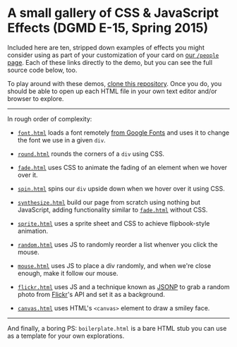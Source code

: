 # A small gallery of CSS & JavaScript Effects (DGMD E-15, Spring 2015)

Included here are ten, stripped down examples of effects you might consider using as part of your customization of your card on [our `/people` page](http://dgmde15.github.io/people).  Each of these links directly to the demo, but you can see the full source code below, too.

To play around with these demos, [clone this repository](https://www.youtube.com/watch?v=O72FWNeO-xY).  Once you do, you should be able to open up each HTML file in your own text editor and/or browser to explore.

---

In rough order of complexity:
+ [`font.html`](#file-font-html) loads a font remotely [from Google Fonts](https://www.google.com/fonts) and uses it to change the font we use in a given `div`.

+ [`round.html`](#file-round-html) rounds the corners of a `div` using CSS.

+ [`fade.html`](#file-fade-html) uses CSS to animate the fading of an element when we hover over it.

+ [`spin.html`](#file-spin-html) spins our `div` upside down when we hover over it using CSS.

+ [`synthesize.html`](#file-synthesize-html) build our page from scratch using nothing but JavaScript, adding functionality similar to [`fade.html`](#file-fade-html) without CSS.

+ [`sprite.html`](#file-sprite-html) uses a sprite sheet and CSS to achieve flipbook-style animation.

+ [`random.html`](#file-random-html) uses JS to randomly reorder a list whenver you click the mouse.

+ [`mouse.html`](#file-mouse-html) uses JS to place a div randomly, and when we're close enough, make it follow our mouse.

+ [`flickr.html`](#file-flickr-html) uses JS and a technique known as [JSONP](http://en.wikipedia.org/wiki/JSONP) to grab a random photo from [Flickr](http://flickr.com)'s API and set it as a background.

+ [`canvas.html`](#file-canvas-html) uses HTML's `<canvas>` element to draw a smiley face.

---

And finally, a boring PS: `boilerplate.html` is a bare HTML stub you can use as a template for your own explorations.
